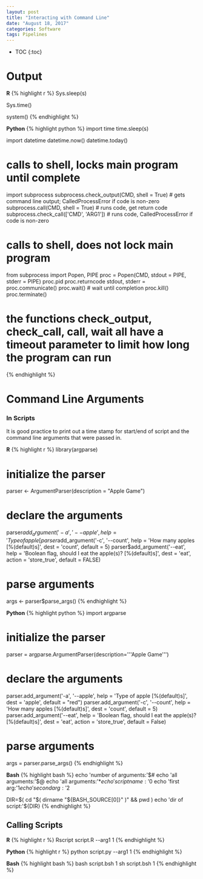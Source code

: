 ```yaml
---
layout: post
title: "Interacting with Command Line"
date: "August 18, 2017"
categories: Software
tags: Pipelines
---
```


* TOC
{:toc}

# Output

**R**
{% highlight r %}
Sys.sleep(s)

Sys.time()

system()
{% endhighlight %}

**Python**
{% highlight python %}
import time
time.sleep(s)

import datetime
datetime.now()
datetime.today()

# calls to shell, locks main program until complete
import subprocess
subprocess.check_output(CMD, shell = True) # gets command line output; CalledProcessError if code is non-zero
subprocess.call(CMD, shell = True) # runs code, get return code
subprocess.check_call(['CMD', 'ARG1']) # runs code, CalledProcessError if code is non-zero

# calls to shell, does not lock main program 
from subprocess import Popen, PIPE
proc = Popen(CMD, stdout = PIPE, stderr = PIPE)
proc.pid
proc.returncode
stdout, stderr = proc.communicate()
proc.wait() # wait until completion
proc.kill()
proc.terminate()

# the functions check_output, check_call, call, wait all have a timeout parameter to limit how long the program can run
{% endhighlight %}


# Command Line Arguments

### In Scripts
It is good practice to print out a time stamp for start/end of script and the command line arguments that were passed in.

**R**
{% highlight r %}
library(argparse)

# initialize the parser
parser <- ArgumentParser(description = "Apple Game")

# declare the arguments
parser$add_argument('-a', '--apple', help = 'Type of apple [%(default)s]', dest = 'apple', default = "red")
parser$add_argument('-c', '--count', help = 'How many apples [%(default)s]', dest = 'count', default = 5)
parser$add_argument('--eat', help = 'Boolean flag, should I eat the apple(s)? [%(default)s]', dest = 'eat', action = 'store_true', default = FALSE)
  
# parse arguments
args <- parser$parse_args()
{% endhighlight %}

**Python**
{% highlight python %}
import argparse

# initialize the parser
parser = argparse.ArgumentParser(description='''Apple Game''')
  
# declare the arguments
parser.add_argument('-a', '--apple', help = 'Type of apple [%(default)s]', dest = 'apple', default = "red")
parser.add_argument('-c', '--count', help = 'How many apples [%(default)s]', dest = 'count', default = 5)
parser.add_argument('--eat', help = 'Boolean flag, should I eat the apple(s)? [%(default)s]', dest = 'eat', action = 'store_true', default = False)
  
# parse arguments
args = parser.parse_args()
{% endhighlight %}

**Bash**
{% highlight bash %}
echo 'number of arguments:'$#
echo 'all arguments:'$@
echo 'all arguments:'$*
echo 'script name:'$0
echo 'first arg:'$1
echo 'second arg:'$2

DIR=$( cd "$( dirname "${BASH_SOURCE[0]}" )" && pwd )
echo 'dir of script:'${DIR}
{% endhighlight %}

## Calling Scripts

**R**
{% highlight r %}
Rscript script.R --arg1 1
{% endhighlight %}

**Python**
{% highlight r %}
python script.py --arg1 1
{% endhighlight %}

**Bash**
{% highlight bash %}
bash script.bsh 1
sh script.bsh 1
{% endhighlight %}


